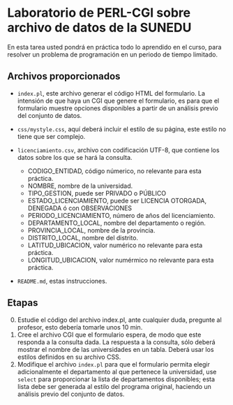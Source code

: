 # Laboratorio de PERL-CGI sobre archivo de datos de la SUNEDU
En esta tarea usted pondrá en práctica todo lo aprendido en el curso, para resolver un problema de programación en un periodo de tiempo limitado.

## Archivos proporcionados
- `index.pl`, este archivo generar el código HTML del formulario. La intensión de que haya un CGI que genere el formulario, es para que el formulario muestre opciones disponibles a partir de un análisis previo del conjunto de datos.
- `css/mystyle.css`, aquí deberá incluir el estilo de su página, este estilo no tiene que ser complejo.
- `licenciamiento.csv`, archivo con codificación UTF-8, que contiene los datos sobre los que se hará la consulta.
    - CODIGO\_ENTIDAD, código númerico, no relevante para esta práctica.
    - NOMBRE, nombre de la universidad.
    - TIPO\_GESTION, puede ser PRIVADO o PÚBLICO
    - ESTADO\_LICENCIAMIENTO, puede ser LICENCIA OTORGADA, DENEGADA ó con OBSERVACIONES
    - PERIODO\_LICENCIAMIENTO, número de años del licenciamiento.
    - DEPARTAMENTO\_LOCAL, nombre del departamento o región.
    - PROVINCIA\_LOCAL, nombre de la provincia.
    - DISTRITO\_LOCAL, nombre del distrito.
    - LATITUD\_UBICACION, valor numérico no relevante para esta práctica.
    - LONGITUD\_UBICACION, valor numérmico no relevante para esta práctica.
    
- `README.md`, estas instrucciones.

## Etapas
0) Estudie el código del archivo index.pl, ante cualquier duda, pregunte al profesor, esto debería tomarle unos 10 min.
1) Cree el archivo CGI que el formulario espera, de modo que este responda a la consulta dada. La respuesta a la consulta, sólo deberá mostrar el nombre de las universidades en un tabla. Deberá usar los estilos definidos en su archivo CSS.
2) Modifique el archivo `index.pl` para que el formulario permita elegir adicionalmente el departamento al que pertenece la universidad, use `select` para proporcionar la lista de departamentos disponibles; esta lista debe ser generada al estilo del programa original, haciendo un análisis previo del conjunto de datos.

